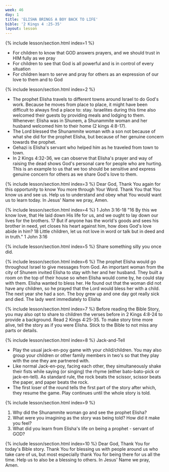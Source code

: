 ```yaml
---
week: 46
day: 1
title: 'ELISHA BRINGS A BOY BACK TO LIFE'
bible: '2 Kings 4 :25-35'
layout: lesson
---
```



{% include lesson/section.html index=1 %}
- For children to know that GOD answers prayers, and we should trust in HIM fully as we pray
- For children to see that God is all powerful and is in control of every situation
- For children learn to serve and pray for others as an expression of our love to them and to God


{% include lesson/section.html index=2 %}
- The prophet Elisha travels to different towns around Israel to do God's work. Because he moves from place to place, it might have been difficult to always find a place to: stay. Israelites during this time also welcomed their guests by providing meals and lodging to them. Whenever: Elisha was in Shunem, a Shunammite woman and her husband welcomed him to their home (2 kings 4:8-17).
- The Lord blessed the Shunammite woman with a son not because of what she did for the prophet Elisha, but because of her genuine concern towards the prophet.
- Gehazi is Elisha's servant who helped hím as he traveled from town to town.
- In 2 Kings 4:32-36, we can observe that Elisha's prayer and way of raising the dead shows God's personal care for people who are hurting. This is an example to us that we too should be sensitive and express genuine concern for others as we share God's love to them.


{% include lesson/section.html index=3 %}
Dear God, Thank You again for this opportunity to know You more through Your Word. Thank You that You know us and see us. Help us to understand and obey what You would want us to learn today. In Jesus' Name we pray, Amen.


{% include lesson/section.html index=4 %}
1 John 3:16-18 "16 By this we know love, that He laid down His life for us, and we ought to lay down our lives for the brothers. 17 But if anyone has the world's goods and sees his brother in need, yet closes his heart against him, how does God's love abide in him? 18 Little children, let us not love in word or talk but in deed and in truth." 1 John 3:16


{% include lesson/section.html index=5 %}
Share something silly you once did.


{% include lesson/section.html index=6 %}
The prophet Elisha would go throughout Israel to give messages from God. An important woman from the city of Shunem invited Elisha to stay with her and her husband. They built a room on the top of their house so when Elisha would come by, he could stay with them. Elisha wanted to bless her. He found out that the woman did not have any children, so he prayed that the Lord would bless her with a child. The next year she had a son. The boy grew up and one day got really sick and died. The lady went immediately to Elisha


{% include lesson/section.html index=7 %}
Before reading the Bible Story, you may also opt to share to children the verses before in 2 Kings 4:8-24 to provide a background. Read 2 Kings 4:25-35. To make story time more alive, tell the story as if you were Elisha. Stick to the Bible to not miss any parts or details.


{% include lesson/section.html index=8 %}
Jack-and-Tell
- Play the usual jack-en-poy game with your child/children. You may also group your children or other family members in two's so that they play with the one they are partnered with.
- Like normal Jack-en-poy, facing each other, they simultaneously shake their fists while saying (or singing) the rhyme (either bato-bato-pick or jack-en-tell). As standard rule, the rock beats the scissor, scissor beats the paper, and paper beats the rock.
- The first loser of the round tells the first part of the story after which, they resume the game. Play continues until the whole story is told.



{% include lesson/section.html index=9 %}
1. Why did the Shunammite woman go and see the prophet Elisha?
2. What were you imagining as the story was being told? How did it make you feel?
3. What did you learn from Elisha's life on being a prophet - servant of GOD?


{% include lesson/section.html index=10 %}
Dear God, Thank You for today's Bible story. Thank You for blessing us with people around us who take care of us, but most especially thank You for being there for us all the time. Help us to also be a blessing to others. In Jesus' Name we pray, Amen.


